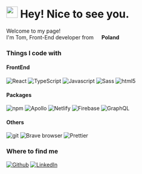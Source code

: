 <h1><img src="https://emojis.slackmojis.com/emojis/images/1643514514/5029/hello_there.gif?1643514514" width="30" />
    Hey! Nice to see you.</h1>


<p>Welcome to my page! </br> I'm Tom, Front-End developer from <img
        src="https://cdn-icons-png.flaticon.com/512/197/197529.png" width="13" /> <b>Poland</b></p>
<h3>Things I code with</h3>
<h4>FrontEnd</h4>
<p>
    <img alt="React" src="https://img.shields.io/badge/-React-0865A3?style=flat-square&logo=react&logoColor=white" />
    <img alt="TypeScript"
        src="https://img.shields.io/badge/-TypeScript-008BBC?style=flat-square&logo=typescript&logoColor=white" />
    <img alt="Javascript"
        src="https://img.shields.io/badge/-ES2022-00AEBB?style=flat-square&logo=javascript&logoColor=white" />
    <img alt="Sass" src="https://img.shields.io/badge/-Sass-00CEA3?style=flat-square&logo=sass&logoColor=white" />
    <img alt="html5" src="https://img.shields.io/badge/-HTML5-92E783?style=flat-square&logo=html5&logoColor=white" />
</p>
<h4>Packages</h4>
<p>
    <img alt="npm" src="https://img.shields.io/badge/-NPM-CB3837?style=flat-square&logo=npm&logoColor=white" />
    <img alt="Apollo" src="https://img.shields.io/badge/-Apollo%20GraphQL-B73263?style=flat-square&logo=apollo-graphql&logoColor=white" />
    <img alt="Netlify" src="https://img.shields.io/badge/-Netlify-8F417E?style=flat-square&logo=netlify&logoColor=white" />
    <img alt="Firebase" src="https://img.shields.io/badge/-Firebase-5F4B83?style=flat-square&logo=firebase&logoColor=white" />
    <img alt="GraphQL"
        src="https://img.shields.io/badge/-GraphQL-384D73?style=flat-square&logo=graphql&logoColor=white" />
</p>
<h4>Others</h4>
<p>
    <img alt="git" src="https://img.shields.io/badge/-Git-F05032?style=flat-square&logo=git&logoColor=white" />
    <img alt="Brave browser"
        src="https://img.shields.io/badge/-Brave_Browser-DC3B6A?style=flat-square&logo=brave&logoColor=white" />
    <img alt="Prettier"
        src="https://img.shields.io/badge/-Prettier-AB478B?style=flat-square&logo=prettier&logoColor=white" />
</p>


<h3>Where to find me</h3>
<p>
<a href="https://github.com/Danilus120" target="_blank"><img alt="Github"
            src="https://img.shields.io/badge/GitHub-%2312100E.svg?&style=for-the-badge&logo=Github&logoColor=white" /></a>
    <a href="https://www.linkedin.com/in/tomaszdanilczuk/" target="_blank"><img alt="LinkedIn"
            src="https://img.shields.io/badge/linkedin-%230077B5.svg?&style=for-the-badge&logo=linkedin&logoColor=white" /></a>
</p>
